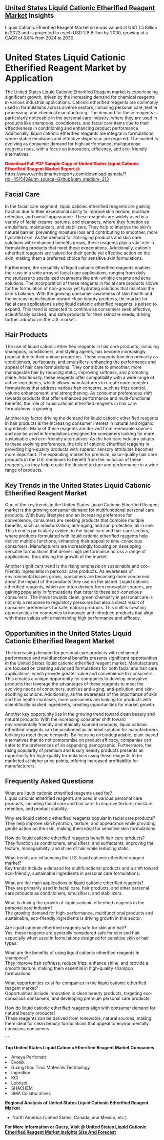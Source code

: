 <h2><a href="https://www.verifiedmarketreports.com/download-sample/?rid=451542&amp;utm_source=Github&amp;utm_medium=213" target="_blank">United States Liquid Cationic Etherified Reagent Market</a> Insights</h2><p>Liquid Cationic Etherified Reagent Market size was valued at USD 1.5 Billion in 2022 and is projected to reach USD 2.8 Billion by 2030, growing at a CAGR of 8.6% from 2024 to 2030.</p><p><h1>United States Liquid Cationic Etherified Reagent Market by Application</h1><p>The United States Liquid Cationic Etherified Reagent market is experiencing significant growth, driven by the increasing demand for chemical reagents in various industrial applications. Cationic etherified reagents are commonly used in formulations across diverse sectors, including personal care, textile processing, and chemical manufacturing. The demand for these reagents is particularly noticeable in the personal care industry, where they are used in products like shampoos, conditioners, and facial care items due to their effectiveness in conditioning and enhancing product performance. Additionally, liquid cationic etherified reagents are integral in formulations where stable emulsions and effective dispersion are required. The market is evolving as consumer demand for high-performance, multipurpose reagents rises, with a focus on innovation, efficiency, and eco-friendly alternatives.<p><span class=""><span style="color: #ff0000;"><strong>Download Full PDF Sample Copy of United States Liquid Cationic Etherified Reagent Market Report</strong> @ </span><a href="https://www.verifiedmarketreports.com/download-sample/?rid=451542&amp;utm_source=Github&amp;utm_medium=213" target="_blank">https://www.verifiedmarketreports.com/download-sample/?rid=451542&amp;utm_source=Github&amp;utm_medium=213</a></span></p><h2>Facial Care</h2><p>In the facial care segment, liquid cationic etherified reagents are gaining traction due to their exceptional ability to improve skin texture, moisture retention, and overall appearance. These reagents are widely used in a variety of facial creams, serums, and cleansers, where they function as emulsifiers, moisturizers, and stabilizers. They help to improve the skin's natural barrier, preventing moisture loss and contributing to smoother, more hydrated skin. As the demand for anti-aging products and skin care solutions with enhanced benefits grows, these reagents play a vital role in formulating products that meet these expectations. Additionally, cationic etherified reagents are valued for their gentle yet effective action on the skin, making them a preferred choice for sensitive skin formulations.<p>Furthermore, the versatility of liquid cationic etherified reagents enables their use in a wide array of facial care applications, ranging from daily moisturizers to specialized treatments like anti-wrinkle creams and acne solutions. The incorporation of these reagents in facial care products allows for the formulation of non-greasy yet hydrating solutions that maintain the skin's balance. With the growing consumer awareness of skin health and the increasing inclination toward clean beauty products, the market for facial care applications using liquid cationic etherified reagents is poised to expand. This trend is expected to continue as consumers seek effective, scientifically backed, and safe products for their skincare needs, driving further adoption in the U.S. market.</p><h2>Hair Products</h2><p>The use of liquid cationic etherified reagents in hair care products, including shampoos, conditioners, and styling agents, has become increasingly popular due to their unique properties. These reagents function primarily as conditioners, surfactants, and emulsifiers, enhancing the performance and appeal of hair care formulations. They contribute to smoother, more manageable hair by reducing static, improving softness, and promoting shine. Additionally, these reagents offer compatibility with a wide range of active ingredients, which allows manufacturers to create more complex formulations that address various hair concerns, such as frizz control, volume enhancement, and strengthening. As consumer preferences shift towards products that offer enhanced performance and multi-functional benefits, the role of liquid cationic etherified reagents in hair care formulations is growing.<p>Another key factor driving the demand for liquid cationic etherified reagents in hair products is the increasing consumer interest in natural and organic ingredients. Many of these reagents are derived from renewable sources and can be used in formulations designed for consumers looking for more sustainable and eco-friendly alternatives. As the hair care industry adapts to these evolving preferences, the role of cationic etherified reagents in providing high-quality products with superior sensory attributes becomes more important. The expanding market for premium, salon-quality hair care products in the U.S. continues to benefit from the inclusion of these reagents, as they help create the desired texture and performance in a wide range of products.</p><h2>Key Trends in the United States Liquid Cationic Etherified Reagent Market</h2><p>One of the key trends in the United States Liquid Cationic Etherified Reagent market is the growing consumer demand for multifunctional personal care products. With busy lifestyles and an increasing preference for convenience, consumers are seeking products that combine multiple benefits, such as moisturization, anti-aging, and sun protection, all in one. This trend is particularly evident in the facial care and hair care sectors, where products formulated with liquid cationic etherified reagents help deliver multiple functions, enhancing their appeal to time-conscious consumers. Manufacturers are increasingly focusing on developing versatile formulations that deliver high performance across a range of applications, thus driving the growth of the market.<p>Another significant trend is the rising emphasis on sustainable and eco-friendly ingredients in personal care products. As awareness of environmental issues grows, consumers are becoming more concerned about the impact of the products they use on the planet. Liquid cationic etherified reagents, which are often derived from renewable sources, are gaining popularity in formulations that cater to these eco-conscious consumers. The move towards clean, green chemistry in personal care is not only a response to regulatory pressures but also a direct result of consumer preferences for safe, natural products. This shift is creating opportunities for companies to innovate and introduce products that align with these values while maintaining high performance and efficacy.</p><h2>Opportunities in the United States Liquid Cationic Etherified Reagent Market</h2><p>The increasing demand for personal care products with enhanced performance and multifunctional benefits presents significant opportunities in the United States liquid cationic etherified reagent market. Manufacturers are focused on creating advanced formulations for both facial and hair care applications, which provide greater value and convenience to consumers. This creates a unique opportunity for companies to develop innovative products that leverage the advantages of these reagents to meet the evolving needs of consumers, such as anti-aging, anti-pollution, and skin-soothing solutions. Additionally, as the awareness of the importance of skin and hair health increases, more consumers are looking for products with scientifically backed ingredients, creating opportunities for market growth.<p>Another key opportunity lies in the growing trend toward clean beauty and natural products. With the increasing consumer shift toward environmentally friendly and ethically sourced products, liquid cationic etherified reagents can be positioned as an ideal solution for manufacturers looking to meet these demands. By focusing on biodegradable, plant-based alternatives that do not compromise on product efficacy, companies can cater to the preferences of an expanding demographic. Furthermore, the rising popularity of premium and luxury beauty products presents an opportunity for high-quality formulations using these reagents to be marketed at higher price points, offering increased profitability for manufacturers.</p><h2>Frequently Asked Questions</h2><p>What are liquid cationic etherified reagents used for? <br>Liquid cationic etherified reagents are used in various personal care products, including facial care and hair care, to improve texture, moisture retention, and product stability.</p><p>Why are liquid cationic etherified reagents popular in facial care products? <br>They help improve skin hydration, texture, and appearance while providing gentle action on the skin, making them ideal for sensitive skin formulations.</p><p>How do liquid cationic etherified reagents benefit hair care products? <br>They function as conditioners, emulsifiers, and surfactants, improving the texture, manageability, and shine of hair while reducing static.</p><p>What trends are influencing the U.S. liquid cationic etherified reagent market? <br>Key trends include a demand for multifunctional products and a shift toward eco-friendly, sustainable ingredients in personal care formulations.</p><p>What are the main applications of liquid cationic etherified reagents? <br>They are primarily used in facial care, hair products, and other personal care products as conditioners, emulsifiers, and stabilizers.</p><p>What is driving the growth of liquid cationic etherified reagents in the personal care industry? <br>The growing demand for high-performance, multifunctional products and sustainable, eco-friendly ingredients is driving growth in this sector.</p><p>Are liquid cationic etherified reagents safe for skin and hair? <br>Yes, these reagents are generally considered safe for skin and hair, especially when used in formulations designed for sensitive skin or hair types.</p><p>What are the benefits of using liquid cationic etherified reagents in shampoos? <br>They improve hair softness, reduce frizz, enhance shine, and provide a smooth texture, making them essential in high-quality shampoo formulations.</p><p>What opportunities exist for companies in the liquid cationic etherified reagent market? <br>Opportunities include innovation in clean beauty products, targeting eco-conscious consumers, and developing premium personal care products.</p><p>How do liquid cationic etherified reagents align with consumer demand for natural beauty products? <br>These reagents can be derived from renewable, natural sources, making them ideal for clean beauty formulations that appeal to environmentally conscious consumers.</p>```</p><p><strong>Top United States Liquid Cationic Etherified Reagent Market Companies</strong></p><div data-test-id=""><p><li>Ameya Perfomatt</li><li> Evonik</li><li> Guangzhou Tinci Materials Technology</li><li> Ingredion</li><li> KCI</li><li> Lubrizol</li><li> SHACHEM</li><li> SMA Collaboratives</li></p><div><strong>Regional Analysis of&nbsp;United States Liquid Cationic Etherified Reagent Market</strong></div><ul><li dir="ltr"><p dir="ltr">North America&nbsp;(United States, Canada, and Mexico, etc.)</p></li></ul><p><strong>For More Information or Query, Visit @&nbsp;</strong><strong><a href="https://www.verifiedmarketreports.com/product/liquid-cationic-etherified-reagent-market/?utm_source=Github&amp;utm_medium=213" target="_blank">United States Liquid Cationic Etherified Reagent Market Insights Size And Forecast</a></strong></p></div>
